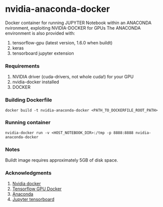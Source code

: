 # nvidia-anaconda-docker
Docker container for running JUPYTER Notebook within an ANACONDA nvironment, exploiting NVIDIA-DOCKER for GPUs
The ANACONDA environment is also provided with:
1. tensorflow-gpu (latest version, 1.6.0 when buildt)
2. keras
3. tensorboard jupyter extension

### Requirements
1. NVIDIA driver (cuda-drivers, not whole cuda!) for your GPU
2. nvidia-docker installed
2. DOCKER

### Building Dockerfile
```
docker build -t nvidia-anaconda-docker <PATH_TO_DOCKERFILE_ROOT_PATH>
```

### Running container
```
nvidia-docker run -v <HOST_NOTEBOOK_DIR>:/tmp -p 8888:8888 nvidia-anaconda-docker
```

### Notes
Buildt image requires approximately 5GB of disk space. 

### Acknowledgments
1. [Nvidia docker](https://github.com/NVIDIA/nvidia-docker)
2. [Tensorflow GPU Docker](https://github.com/tensorflow/tensorflow/tree/master/tensorflow/tools/docker)
3. [Anaconda](https://github.com/ContinuumIO/docker-images)
4. [Jupyter tensorboard](https://github.com/lspvic/jupyter_tensorboard)
